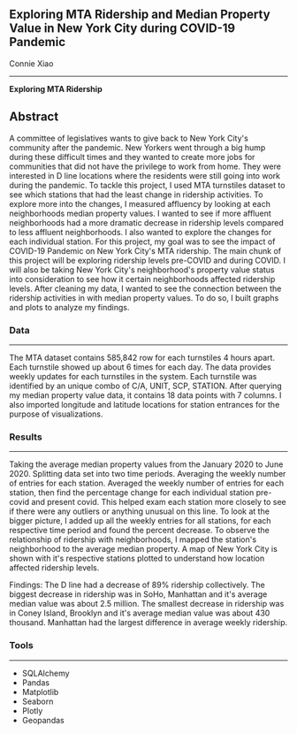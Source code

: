## Exploring MTA Ridership and Median Property Value in New York City during COVID-19 Pandemic

Connie Xiao

---
**Exploring MTA Ridership**

Abstract
---

A committee of legislatives wants to give back to New York City's community after the pandemic. New Yorkers went through a big hump during these difficult times and they wanted to create more jobs for communities that did not have the privilege to work from home. They were interested in D line locations where the residents were still going into work during the pandemic.
To tackle this project, I used MTA turnstiles dataset to see which stations that had the least change in ridership activities. To explore more into the changes, I measured affluency by looking at each neighborhoods median property values. I wanted to see if more affluent neighborhoods had a more dramatic decrease in ridership levels compared to less affluent neighborhoods. I also wanted to explore the changes for each individual station.
For this project, my goal was to see the impact of COVID-19 Pandemic on New York City's MTA ridership. The main chunk of this project will be exploring ridership levels pre-COVID and during COVID. I will also be taking New York City's neighborhood's property value status into consideration to see how it certain neighborhoods affected ridership levels. After cleaning my data, I wanted to see the connection between the ridership activities in with median property values. To do so, I built graphs and plots to analyze my findings.

### Data
---
The MTA dataset contains 585,842 row for each turnstiles 4 hours apart. Each turnstile showed up about 6 times for each day. The data provides weekly updates for each turnstiles in the system. Each turnstile was identified by an unique combo of C/A, UNIT, SCP, STATION. After querying my median property value data, it contains 18 data points with 7 columns. I also imported longitude and latitude locations for station entrances for the purpose of visualizations.

### Results
---
Taking the average median property values from the January 2020 to June 2020.
Splitting data set into two time periods.
Averaging the weekly number of entries for each station.
Averaged the weekly number of entries for each station, then find the percentage change for each individual station pre-covid and present covid. This helped exam each station more closely to see if there were any outliers or anything unusual on this line. To look at the bigger picture, I added up all the weekly entries for all stations, for each respective time period and found the percent decrease. To observe the relationship of ridership with neighborhoods, I mapped the station's neighborhood to the average median property. A map of New York City is shown with it's respective stations plotted to understand how location affected ridership levels.

Findings:
The D line had a decrease of 89% ridership collectively.
The biggest decrease in ridership was in SoHo, Manhattan and it's average median value was about 2.5 million.
The smallest decrease in ridership was in Coney Island, Brooklyn and it's average median value was about 430 thousand.
Manhattan had the largest difference in average weekly ridership.
 
### Tools
---
- SQLAlchemy 
- Pandas 
- Matplotlib
- Seaborn
- Plotly 
- Geopandas 
